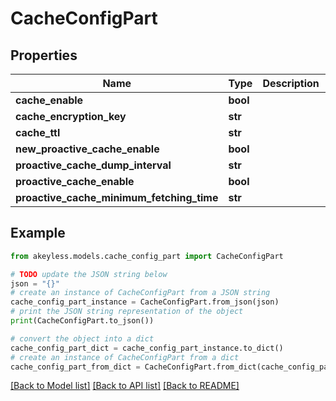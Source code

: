 # CacheConfigPart


## Properties

Name | Type | Description | Notes
------------ | ------------- | ------------- | -------------
**cache_enable** | **bool** |  | [optional] 
**cache_encryption_key** | **str** |  | [optional] 
**cache_ttl** | **str** |  | [optional] 
**new_proactive_cache_enable** | **bool** |  | [optional] 
**proactive_cache_dump_interval** | **str** |  | [optional] 
**proactive_cache_enable** | **bool** |  | [optional] 
**proactive_cache_minimum_fetching_time** | **str** |  | [optional] 

## Example

```python
from akeyless.models.cache_config_part import CacheConfigPart

# TODO update the JSON string below
json = "{}"
# create an instance of CacheConfigPart from a JSON string
cache_config_part_instance = CacheConfigPart.from_json(json)
# print the JSON string representation of the object
print(CacheConfigPart.to_json())

# convert the object into a dict
cache_config_part_dict = cache_config_part_instance.to_dict()
# create an instance of CacheConfigPart from a dict
cache_config_part_from_dict = CacheConfigPart.from_dict(cache_config_part_dict)
```
[[Back to Model list]](../README.md#documentation-for-models) [[Back to API list]](../README.md#documentation-for-api-endpoints) [[Back to README]](../README.md)



